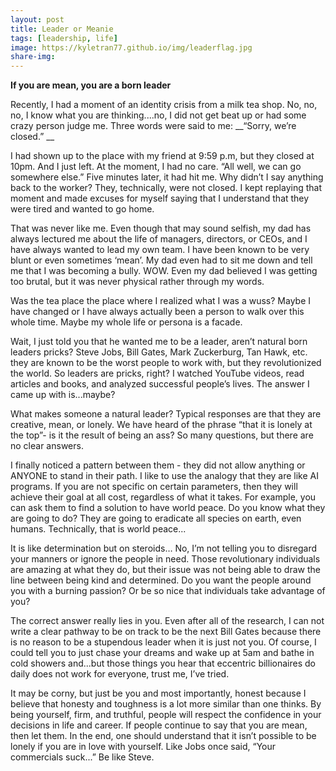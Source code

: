 ```yaml
---
layout: post
title: Leader or Meanie
tags: [leadership, life]
image: https://kyletran77.github.io/img/leaderflag.jpg
share-img: 
---
```


 __If you are mean, you are a born leader__

Recently, I had a moment of an identity crisis from a milk tea shop. No, no, no, I know what you are thinking....no, I did not get beat up or had some crazy person judge me. Three words were said to me: __“Sorry, we’re closed.” __

I had shown up to the place with my friend at 9:59 p.m, but they closed at 10pm. And I just left. At the moment, I had no care. “All well, we can go somewhere else.” Five minutes later, it had hit me. Why didn’t I say anything back to the worker? They, technically, were not closed. 
I kept replaying that moment and made excuses for myself saying that I understand that they were tired and wanted to go home.

That was never like me. Even though that may sound selfish, my dad has always lectured me about the life of managers, directors, or CEOs, and I have always wanted to lead my own team. I have been known to be very blunt or even sometimes ‘mean’. My dad even had to sit me down and tell me that I was becoming a bully. WOW. Even my dad believed I was getting too brutal, but it was never physical rather through my words.

Was the tea place the place where I realized what I was a wuss? Maybe I have changed or I have always actually been a person to walk over this whole time. Maybe my whole life or persona is a facade.

Wait, I just told you that he wanted me to be a leader, aren’t natural born leaders pricks? Steve Jobs, Bill Gates, Mark Zuckerburg, Tan Hawk, etc. they are known to be the worst people to work with, but they revolutionized the world. So leaders are pricks, right? I watched YouTube videos, read articles and books, and analyzed successful people’s lives. The answer I came up with is...maybe?

What makes someone a natural leader? Typical responses are that they are creative, mean, or lonely. We have heard of the phrase “that it is lonely at the top”- is it the result of being an ass? So many questions, but there are no clear answers.

I finally noticed a pattern between them - they did not allow anything or ANYONE to stand in their path. I like to use the analogy that they are like AI programs. If you are not specific on certain parameters, then they will achieve their goal at all cost, regardless of what it takes. For example, you can ask them to find a solution to have world peace. Do you know what they are going to do? They are going to eradicate all species on earth, even humans. Technically, that is world peace...

It is like determination but on steroids… No, I’m not telling you to disregard your manners or ignore the people in need. Those revolutionary individuals are amazing at what they do, but their issue was not being able to draw the line between being kind and determined. Do you want the people around you with a burning passion? Or be so nice that individuals take advantage of you? 

The correct answer really lies in you. Even after all of the research, I can not write a clear pathway to be on track to be the next Bill Gates because there is no reason to be a stupendous leader when it is just not you. Of course, I could tell you to just chase your dreams and wake up at 5am and bathe in cold showers and...but those things you hear that eccentric billionaires do daily does not work for everyone, trust me, I’ve tried.

It may be corny, but just be you and most importantly, honest because I believe that honesty and toughness is a lot more similar than one thinks. By being yourself, firm, and truthful, people will respect the confidence in your decisions in life and career. If people continue to say that you are mean, then let them. In the end, one should understand that it isn’t possible to be lonely if you are in love with yourself. Like Jobs once said, “Your commercials suck...” Be like Steve.


